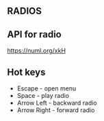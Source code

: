 ## RADIOS

## API for radio
https://numl.org/xkH

## Hot keys
+ Escape - open menu
+ Space - play radio
+ Arrow Left - backward radio
+ Arrow Right - forward radio

